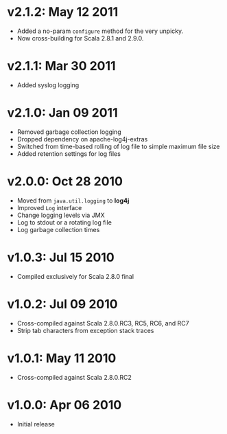 v2.1.2: May 12 2011
===================

* Added a no-param `configure` method for the very unpicky.
* Now cross-building for Scala 2.8.1 and 2.9.0.

v2.1.1: Mar 30 2011
===================

* Added syslog logging

v2.1.0: Jan 09 2011
===================

* Removed garbage collection logging
* Dropped dependency on apache-log4j-extras
* Switched from time-based rolling of log file to simple maximum file size
* Added retention settings for log files

v2.0.0: Oct 28 2010
===================

* Moved from `java.util.logging` to **log4j**
* Improved `Log` interface
* Change logging levels via JMX
* Log to stdout or a rotating log file
* Log garbage collection times

v1.0.3: Jul 15 2010
===================

* Compiled exclusively for Scala 2.8.0 final

v1.0.2: Jul 09 2010
===================

* Cross-compiled against Scala 2.8.0.RC3, RC5, RC6, and RC7
* Strip tab characters from exception stack traces

v1.0.1: May 11 2010
===================

* Cross-compiled against Scala 2.8.0.RC2

v1.0.0: Apr 06 2010
===================

* Initial release
